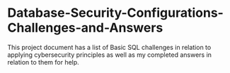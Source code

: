 # Database-Security-Configurations-Challenges-and-Answers
This project document has a list of Basic SQL challenges in relation to applying cybersecurity principles as well as my completed answers in relation to them for help.  
